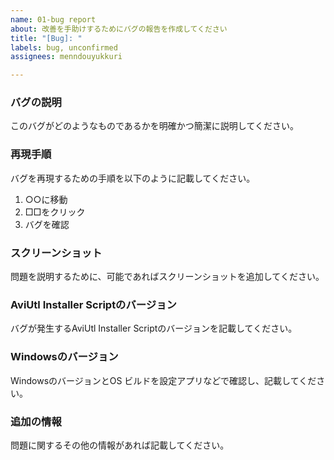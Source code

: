```yaml
---
name: 01-bug report
about: 改善を手助けするためにバグの報告を作成してください
title: "[Bug]: "
labels: bug, unconfirmed
assignees: menndouyukkuri

---
```


### バグの説明
このバグがどのようなものであるかを明確かつ簡潔に説明してください。

### 再現手順
バグを再現するための手順を以下のように記載してください。
1. ○○に移動
2. □□をクリック
3. バグを確認

### スクリーンショット
問題を説明するために、可能であればスクリーンショットを追加してください。

### AviUtl Installer Scriptのバージョン
バグが発生するAviUtl Installer Scriptのバージョンを記載してください。

### Windowsのバージョン
WindowsのバージョンとOS ビルドを設定アプリなどで確認し、記載してください。

### 追加の情報
問題に関するその他の情報があれば記載してください。
